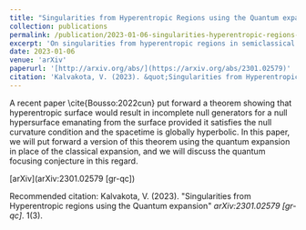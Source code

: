 ```yaml
---
title: "Singularities from Hyperentropic Regions using the Quantum expansion"
collection: publications
permalink: /publication/2023-01-06-singularities-hyperentropic-regions-1
excerpt: 'On singularities from hyperentropic regions in semiclassical gravity.'
date: 2023-01-06
venue: 'arXiv'
paperurl: '[http://arxiv.org/abs/](https://arxiv.org/abs/2301.02579)'
citation: 'Kalvakota, V. (2023). &quot;Singularities from Hyperentropic regions using the Quantum expansion.&quot; <i>arXiv:2301.02579 [gr-qc]</i>. 1(3).'
---
```

A recent paper \cite{Bousso:2022cun} put forward a theorem showing that hyperentropic surface would result in incomplete null generators for a null hypersurface emanating from the surface provided it satisfies the null curvature condition and the spacetime is globally hyperbolic. In this paper, we will put forward a version of this theorem using the quantum expansion in place of the classical expansion, and we will discuss the quantum focusing conjecture in this regard.

[arXiv](arXiv:2301.02579 [gr-qc])

Recommended citation: Kalvakota, V. (2023). "Singularities from Hyperentropic regions using the Quantum expansion" <i>arXiv:2301.02579 [gr-qc]</i>. 1(3).
